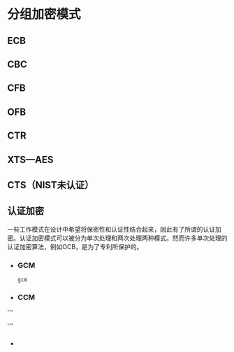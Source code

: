 # 分组加密模式

## ECB

## CBC

## CFB

## OFB

## CTR

## XTS—AES

## CTS（NIST未认证）

## 认证加密

一些工作模式在设计中希望将保密性和认证性结合起来，因此有了所谓的认证加密。认证加密模式可以被分为单次处理和两次处理两种模式。然而许多单次处理的认证加密算法，例如OCB，是为了专利所保护的。

* ### GCM

  ```
  gcm
  ```
* ### CCM

''' 

''' 

* ### 





